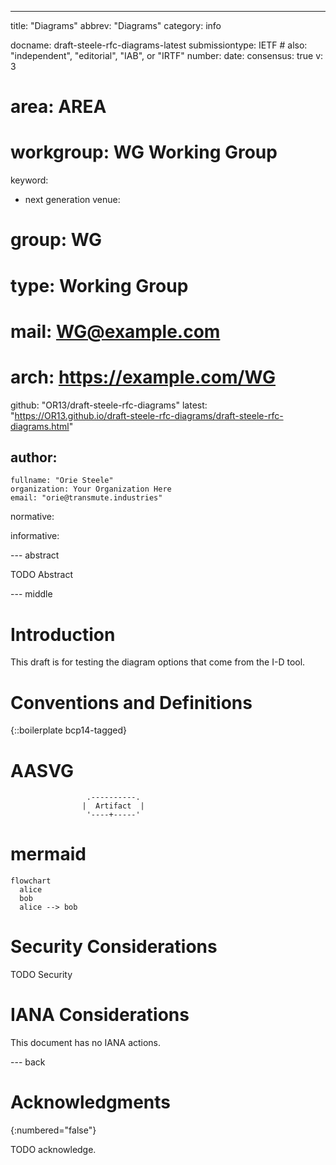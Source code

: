 ---
title: "Diagrams"
abbrev: "Diagrams"
category: info

docname: draft-steele-rfc-diagrams-latest
submissiontype: IETF  # also: "independent", "editorial", "IAB", or "IRTF"
number:
date:
consensus: true
v: 3
# area: AREA
# workgroup: WG Working Group
keyword:
 - next generation
venue:
#  group: WG
#  type: Working Group
#  mail: WG@example.com
#  arch: https://example.com/WG
  github: "OR13/draft-steele-rfc-diagrams"
  latest: "https://OR13.github.io/draft-steele-rfc-diagrams/draft-steele-rfc-diagrams.html"

author:
 -
    fullname: "Orie Steele"
    organization: Your Organization Here
    email: "orie@transmute.industries"

normative:

informative:


--- abstract

TODO Abstract


--- middle

# Introduction

This draft is for testing the diagram options that come from the I-D tool.


# Conventions and Definitions

{::boilerplate bcp14-tagged}

# AASVG

~~~aasvg
                 .----------.
                |  Artifact  |
                 '----+-----'
~~~

# mermaid

~~~mermaid
flowchart
  alice
  bob
  alice --> bob
~~~

# Security Considerations

TODO Security


# IANA Considerations

This document has no IANA actions.


--- back

# Acknowledgments
{:numbered="false"}

TODO acknowledge.
